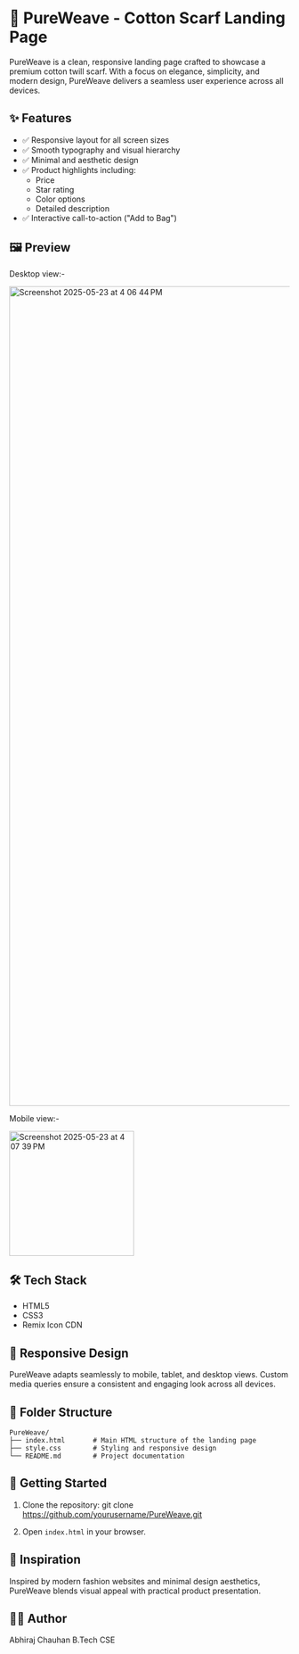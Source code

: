 # 🌿 PureWeave - Cotton Scarf Landing Page

PureWeave is a clean, responsive landing page crafted to showcase a premium cotton twill scarf. With a focus on elegance, simplicity, and modern design, PureWeave delivers a seamless user experience across all devices.

## ✨ Features

- ✅ Responsive layout for all screen sizes
- ✅ Smooth typography and visual hierarchy
- ✅ Minimal and aesthetic design
- ✅ Product highlights including:
  - Price
  - Star rating
  - Color options
  - Detailed description
- ✅ Interactive call-to-action ("Add to Bag")

## 🖼️ Preview

Desktop view:-

<img width="1470" alt="Screenshot 2025-05-23 at 4 06 44 PM" src="https://github.com/user-attachments/assets/6f7258e6-bced-4bbd-89d3-2f5a698a6253" />

Mobile view:-

<img width="224" alt="Screenshot 2025-05-23 at 4 07 39 PM" src="https://github.com/user-attachments/assets/56e71e4d-0e61-4c9b-ba1d-2618945c40e2" />

## 🛠️ Tech Stack

- HTML5
- CSS3
- Remix Icon CDN

## 📱 Responsive Design

PureWeave adapts seamlessly to mobile, tablet, and desktop views. Custom media queries ensure a consistent and engaging look across all devices.

## 📁 Folder Structure

```
PureWeave/
├── index.html       # Main HTML structure of the landing page
├── style.css        # Styling and responsive design
└── README.md        # Project documentation
```

## 🚀 Getting Started

1. Clone the repository:
git clone https://github.com/yourusername/PureWeave.git

2. Open `index.html` in your browser.

## 🧵 Inspiration

Inspired by modern fashion websites and minimal design aesthetics, PureWeave blends visual appeal with practical product presentation.

## 👨‍💻 Author

Abhiraj Chauhan
B.Tech CSE 
